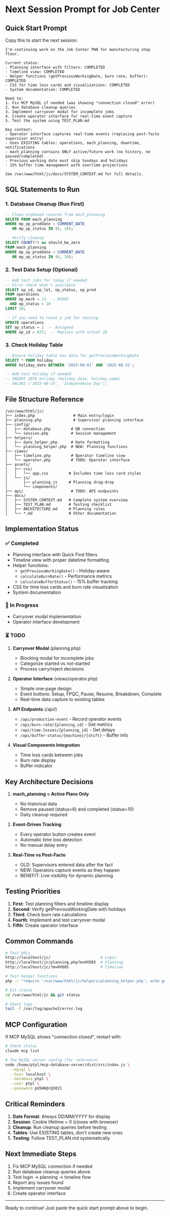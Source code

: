 # Next Session Prompt for Job Center

## Quick Start Prompt

Copy this to start the next session:

```
I'm continuing work on the Job Center PWA for manufacturing shop floor. 

Current status:
- Planning interface with filters: COMPLETED
- Timeline view: COMPLETED  
- Helper functions (getPreviousWorkingDate, burn rate, buffer): COMPLETED
- CSS for time loss cards and visualizations: COMPLETED
- System documentation: COMPLETED

Need to:
1. Fix MCP MySQL if needed (was showing "connection closed" error)
2. Run database cleanup queries
3. Implement carryover modal for incomplete jobs
4. Create operator interface for real-time event capture
5. Test the system using TEST_PLAN.md

Key context:
- Operator interface captures real-time events (replacing post-facto supervisor entry)
- Uses EXISTING tables: operations, mach_planning, downtime, notifications
- mach_planning contains ONLY active/future work (no history, no paused/completed)
- Previous working date must skip Sundays and holidays
- 15% buffer time management with overtime projections

See /var/www/html/jc/docs/SYSTEM_CONTEXT.md for full details.
```

## SQL Statements to Run

### 1. Database Cleanup (Run First)
```sql
-- Clean orphaned records from mach_planning
DELETE FROM mach_planning 
WHERE mp_op_proddate < CURRENT_DATE 
   OR mp_op_status IN (6, 10);

-- Verify cleanup
SELECT COUNT(*) as should_be_zero 
FROM mach_planning 
WHERE mp_op_proddate < CURRENT_DATE 
   OR mp_op_status IN (6, 10);
```

### 2. Test Data Setup (Optional)
```sql
-- Add test jobs for today if needed
-- First check what's available
SELECT op_id, op_lot, op_status, op_prod 
FROM operations 
WHERE op_mach = 13  -- HYD85
  AND op_status < 10
LIMIT 10;

-- If you need to reset a job for testing
UPDATE operations 
SET op_status = 2  -- Assigned
WHERE op_id = 627;  -- Replace with actual ID
```

### 3. Check Holiday Table
```sql
-- Ensure holiday table has data for getPreviousWorkingDate
SELECT * FROM holiday 
WHERE holiday_date BETWEEN '2025-08-01' AND '2025-08-31';

-- Add test holiday if needed
-- INSERT INTO holiday (holiday_date, holiday_name) 
-- VALUES ('2025-08-15', 'Independence Day');
```

## File Structure Reference

```
/var/www/html/jc/
├── index.php                 # Main entry/login
├── planning.php              # Supervisor planning interface
├── config/
│   ├── database.php         # DB connection
│   └── session.php          # Session management
├── helpers/
│   ├── date_helper.php      # Date formatting
│   └── planning_helper.php  # NEW: Planning functions
├── views/
│   ├── timeline.php         # Operator timeline view
│   └── operator.php         # TODO: Operator interface
├── assets/
│   ├── css/
│   │   └── app.css         # Includes time loss card styles
│   └── js/
│       ├── planning.js     # Planning drag-drop
│       └── components/
├── api/                     # TODO: API endpoints
├── docs/
│   ├── SYSTEM_CONTEXT.md   # Complete system overview
│   ├── TEST_PLAN.md        # Testing checklist
│   ├── ARCHITECTURE.md     # Planning rules
│   └── *.md                # Other documentation
```

## Implementation Status

### ✅ Completed
- Planning interface with Quick Find filters
- Timeline view with proper datetime formatting
- Helper functions:
  - `getPreviousWorkingDate()` - Holiday-aware
  - `calculateBurnRate()` - Performance metrics
  - `calculateBufferStatus()` - 15% buffer tracking
- CSS for time loss cards and burn rate visualization
- System documentation

### 🚧 In Progress
- Carryover modal implementation
- Operator interface development

### ⏳ TODO
1. **Carryover Modal** (planning.php)
   - Blocking modal for incomplete jobs
   - Categorize started vs not-started
   - Process carry/reject decisions

2. **Operator Interface** (views/operator.php)
   - Simple one-page design
   - Event buttons: Setup, FPQC, Pause, Resume, Breakdown, Complete
   - Real-time data capture to existing tables

3. **API Endpoints** (/api/)
   - `/api/production-event` - Record operator events
   - `/api/burn-rate/{planning_id}` - Get metrics
   - `/api/time-losses/{planning_id}` - Get delays
   - `/api/buffer-status/{machine}/{shift}` - Buffer info

4. **Visual Components Integration**
   - Time loss cards between jobs
   - Burn rate display
   - Buffer indicator

## Key Architecture Decisions

1. **mach_planning = Active Plans Only**
   - No historical data
   - Remove paused (status=6) and completed (status=10)
   - Daily cleanup required

2. **Event-Driven Tracking**
   - Every operator button creates event
   - Automatic time loss detection
   - No manual delay entry

3. **Real-Time vs Post-Facto**
   - OLD: Supervisors entered data after the fact
   - NEW: Operators capture events as they happen
   - BENEFIT: Live visibility for dynamic planning

## Testing Priorities

1. **First**: Test planning filters and timeline display
2. **Second**: Verify getPreviousWorkingDate with holidays
3. **Third**: Check burn rate calculations
4. **Fourth**: Implement and test carryover modal
5. **Fifth**: Create operator interface

## Common Commands

```bash
# Test URLs
http://localhost/jc/                      # Login
http://localhost/jc/planning.php?m=HYD85  # Planning
http://localhost/jc/?m=HYD85              # Timeline

# Test helper functions
php -r "require '/var/www/html/jc/helpers/planning_helper.php'; echo getPreviousWorkingDate('2025-08-18');"

# Git status
cd /var/www/html/jc && git status

# Check logs
tail -f /var/log/apache2/error.log
```

## MCP Configuration

If MCP MySQL shows "connection closed", restart with:
```bash
# Check status
claude mcp list

# The MySQL server config (for reference)
node /home/ptpl/mcp-database-server/dist/src/index.js \
  --mysql \
  --host localhost \
  --database ptpl \
  --user ptpl \
  --password pU5HK@r@2021
```

## Critical Reminders

1. **Date Format**: Always DD/MM/YYYY for display
2. **Session**: Cookie lifetime = 0 (closes with browser)
3. **Cleanup**: Run cleanup queries before testing
4. **Tables**: Use EXISTING tables, don't create new ones
5. **Testing**: Follow TEST_PLAN.md systematically

## Next Immediate Steps

1. Fix MCP MySQL connection if needed
2. Run database cleanup queries above
3. Test login → planning → timeline flow
4. Report any issues found
5. Implement carryover modal
6. Create operator interface

---
Ready to continue! Just paste the quick start prompt above to begin.